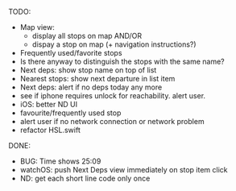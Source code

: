 
TODO:
* Map view:
    * display all stops on map AND/OR
    * dispay a stop on map (+ navigation instructions?)
* Frequently used/favorite stops
* Is there anyway to distinguish the stops with the same name?
* Next deps: show stop name on top of list
* Nearest stops: show next departure in list item
* Next deps: alert if no deps today any more
* see if iphone requires unlock for reachability. alert user.
* iOS: better ND UI
* favourite/frequently used stop
* alert user if no network connection or network problem
* refactor HSL.swift

DONE:
* BUG: Time shows 25:09
* watchOS: push Next Deps view immediately on stop item click
* ND: get each short line code only once
